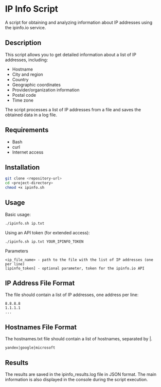 # IP Info Script

A script for obtaining and analyzing information about IP addresses using the ipinfo.io service.

## Description

This script allows you to get detailed information about a list of IP addresses, including:

- Hostname
- City and region
- Country
- Geographic coordinates
- Provider/organization information
- Postal code
- Time zone

The script processes a list of IP addresses from a file and saves the obtained data in a log file.

## Requirements

- Bash
- curl
- Internet access

## Installation

```bash
git clone <repository-url>
cd <project-directory>
chmod +x ipinfo.sh
```

## Usage

Basic usage:
```bash
./ipinfo.sh ip.txt
```

Using an API token (for extended access):
```bash
./ipinfo.sh ip.txt YOUR_IPINFO_TOKEN
```

Parameters

```text
<ip_file_name> - path to the file with the list of IP addresses (one per line)
[ipinfo_token] - optional parameter, token for the ipinfo.io API
```

## IP Address File Format

The file should contain a list of IP addresses, one address per line:

```
8.8.8.8
1.1.1.1
...
```

## Hostnames File Format
The hostnames.txt file should contain a list of hostnames, separated by |.
```
yandex|google|microsoft
```

## Results

The results are saved in the ipinfo_results.log file in JSON format. The main information is also displayed in the
console during the script execution.
